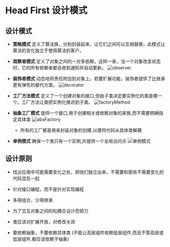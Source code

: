 # Head First 设计模式

## 设计模式

- **策略模式** 定义了算法族，分别封装起来，让它们之间可以互相替换，此模式让算法的变化独立于使用算法的客户。

- **观察者模式** 定义了对象之间的一对多依赖，这样一来，当一个对象改变状态时，它的所有依赖者都会收到通知并自动更新。
![observer](http://note.youdao.com/yws/public/resource/d5272cb82a3d24975b3a1798e08f0c43/xmlnote/WEBRESOURCE6093b84e2a557e5f6a7392513782d08e/1723)

- **装饰者模式** 动态地将责任附加到对象上。若要扩展功能，装饰者提供了比继承更有弹性的替代方案。
![decorator](http://note.youdao.com/yws/public/resource/d5272cb82a3d24975b3a1798e08f0c43/xmlnote/WEBRESOURCEe18537b3d0a3a8f9a4152bd941d5e496/1725)

- **工厂方法模式** 定义了一个创建对象的接口,但由子类决定要实例化的类是哪一个。工厂方法让类把实例化推迟到子类。
![factoryMethod](http://note.youdao.com/yws/public/resource/d5272cb82a3d24975b3a1798e08f0c43/xmlnote/WEBRESOURCEdc90c73693c9d6c4eddad2bf67ad2188/1717)

- **抽象工厂模式** 提供一个接口,用于创建相关或依赖对象的家族,而不需要明确指定具体类
![absFactory](http://note.youdao.com/yws/public/resource/d5272cb82a3d24975b3a1798e08f0c43/xmlnote/WEBRESOURCE9772fc9950a73f76aa20456de90bbf1c/1720)

    - 所有的工厂都是用来封装对象的创建,以便将代码从具体类解耦

- **单例模式** 确保一个类只有一个实例,并提供一个全局访问点
![单例模式](http://note.youdao.com/yws/public/resource/d5272cb82a3d24975b3a1798e08f0c43/xmlnote/WEBRESOURCE193d5f5faa6f3dba521899b39f804a70/1728)

## 设计原则

- 找出应用中可能需要变化之处，把他们独立出来，不需要和那些不需要变化的代码混在一起

- 针对接口编程，而不是针对实现编程

- 多用组合，少用继承

- 为了交互对象之间的松耦合设计而努力

- 类应该对扩展开放，对修改关闭

- 要依赖抽象，不要依赖具体类 (不能让高层组件依赖低层组件,而且不管高层或低层组件,都应该依赖于抽象)